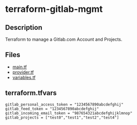 # terraform-gitlab-mgmt

## Description 

Terraform to manage a Gitlab.com Account and Projects.

## Files

* [main.tf](main.tf)
* [provider.tf](provider.tf)
* [variables.tf](variables.tf)


## terraform.tfvars

```
gitlab_personal_access_token = "1234567890abcdefghij"
gitlab_feed_token = "1234567890abcdefghij"
gitlab_incoming_email_token = "987654321abcdefghijklmnop"
gitlab_projects = ["test0","test1","test2","test4"] 
```
